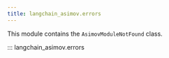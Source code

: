 ```yaml
---
title: langchain_asimov.errors
---
```


This module contains the `AsimovModuleNotFound` class.

::: langchain_asimov.errors
